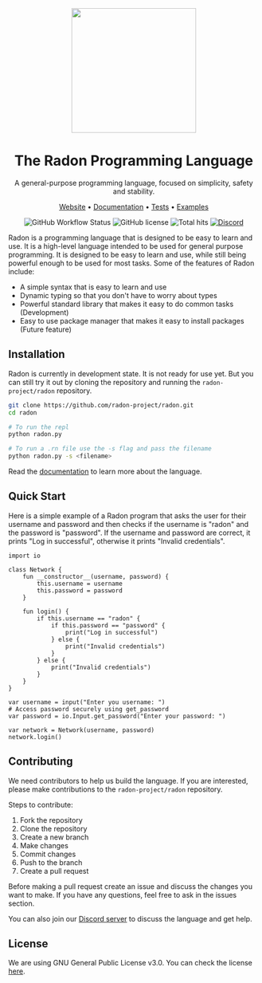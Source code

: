 <div align="center">
<img src="logo.png" height=250>

<h1>The Radon Programming Language</h1>
<p>A general-purpose programming language, focused on simplicity, safety and stability.</p>

[Website](https://radon-project.github.io)
•
[Documentation](https://radon-project.github.io/docs)
•
[Tests](tests/)
•
[Examples](examples/)

![GitHub Workflow Status](https://github.com/radon-project/radon/actions/workflows/ci.yaml/badge.svg "GitHub Workflow Status")
![GitHub license](https://img.shields.io/github/license/radon-project/radon?style=flat "License")
![Total hits](https://hits.seeyoufarm.com/api/count/incr/badge.svg?url=https%3A%2F%2Fgithub.com%2Fradon-project%2Fradon&count_bg=%2352B308&title_bg=%23555555&icon=&icon_color=%23E7E7E7&title=hits&edge_flat=false "Total hits")
[![Discord](https://img.shields.io/discord/1137834560290308306?style=flat&logo=discord&logoColor=%235865F2&label=join&link=https%3A%2F%2Fdiscord.gg%2Fy2x4CSX7DM "Discord")](https://discord.gg/y2x4CSX7DM)

</div>

Radon is a programming language that is designed to be easy to learn and use. It is a high-level language intended to be used for general purpose programming. It is designed to be easy to learn and use, while still being powerful enough to be used for most tasks. Some of the features of Radon include:

- A simple syntax that is easy to learn and use
- Dynamic typing so that you don't have to worry about types
- Powerful standard library that makes it easy to do common tasks (Development)
- Easy to use package manager that makes it easy to install packages (Future feature)

## Installation

Radon is currently in development state. It is not ready for use yet. But you can still try it out by cloning the repository and running the `radon-project/radon` repository.

```bash
git clone https://github.com/radon-project/radon.git
cd radon

# To run the repl
python radon.py

# To run a .rn file use the -s flag and pass the filename
python radon.py -s <filename>
```

Read the [documentation](https://radon-project.github.io/docs) to learn more about the language.

## Quick Start

Here is a simple example of a Radon program that asks the user for their username and password and then checks if the username is "radon" and the password is "password". If the username and password are correct, it prints "Log in successful", otherwise it prints "Invalid credentials".

```radon
import io

class Network {
    fun __constructor__(username, password) {
        this.username = username
        this.password = password
    }

    fun login() {
        if this.username == "radon" {
            if this.password == "password" {
                print("Log in successful")
            } else {
                print("Invalid credentials")
            }
        } else {
            print("Invalid credentials")
        }
    }
}

var username = input("Enter you username: ")
# Access password securely using get_password
var password = io.Input.get_password("Enter your password: ")

var network = Network(username, password)
network.login()
```

## Contributing

We need contributors to help us build the language. If you are interested, please make contributions to the `radon-project/radon` repository.

Steps to contribute:

1. Fork the repository
2. Clone the repository
3. Create a new branch
4. Make changes
5. Commit changes
6. Push to the branch
7. Create a pull request

Before making a pull request create an issue and discuss the changes you want to make. If you have any questions, feel free to ask in the issues section.

You can also join our [Discord server](https://discord.gg/y2x4CSX7DM) to discuss the language and get help.

## License

We are using GNU General Public License v3.0. You can check the license [here](LICENSE).
